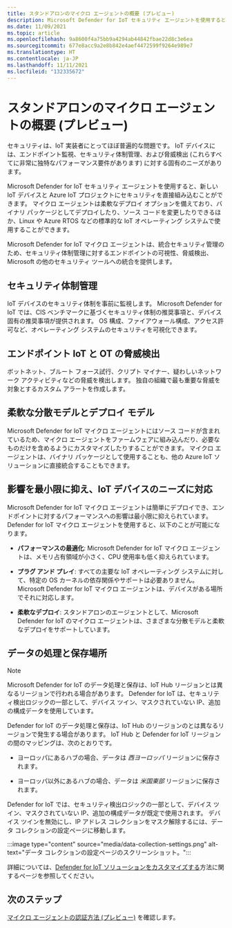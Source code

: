 ```yaml
---
title: スタンドアロンのマイクロ エージェントの概要 (プレビュー)
description: Microsoft Defender for IoT セキュリティ エージェントを使用すると、新しい IoT デバイスと Azure IoT プロジェクトにセキュリティを直接組み込むことができます。
ms.date: 11/09/2021
ms.topic: article
ms.openlocfilehash: 9a8600f4a75bb9a4294ab44842fbae22d8c3e6ea
ms.sourcegitcommit: 677e8acc9a2e8b842e4aef4472599f9264e989e7
ms.translationtype: HT
ms.contentlocale: ja-JP
ms.lasthandoff: 11/11/2021
ms.locfileid: "132335672"
---
```

# <a name="standalone-micro-agent-overview-preview"></a>スタンドアロンのマイクロ エージェントの概要 (プレビュー)

セキュリティは、IoT 実装者にとってほぼ普遍的な問題です。 IoT デバイスには、エンドポイント監視、セキュリティ体制管理、および脅威検出 (これらすべてに非常に独特なパフォーマンス要件があります) に対する固有のニーズがあります。

Microsoft Defender for IoT セキュリティ エージェントを使用すると、新しい IoT デバイスと Azure IoT プロジェクトにセキュリティを直接組み込むことができます。 マイクロ エージェントは柔軟なデプロイ オプションを備えており、バイナリ パッケージとしてデプロイしたり、ソース コードを変更したりできるほか、Linux や Azure RTOS などの標準的な IoT オペレーティング システムで使用することができます。

Microsoft Defender for IoT マイクロ エージェントは、統合セキュリティ管理のため、セキュリティ体制管理に対するエンドポイントの可視性、脅威検出、Microsoft の他のセキュリティ ツールへの統合を提供します。

## <a name="security-posture-management"></a>セキュリティ体制管理

IoT デバイスのセキュリティ体制を事前に監視します。 Microsoft Defender for IoT では、CIS ベンチマークに基づくセキュリティ体制の推奨事項と、デバイス固有の推奨事項が提供されます。 OS 構成、ファイアウォール構成、アクセス許可など、オペレーティング システムのセキュリティを可視化できます。

## <a name="endpoint-iot-and-ot-threat-detection"></a>エンドポイント IoT と OT の脅威検出

ボットネット、ブルート フォース試行、クリプト マイナー、疑わしいネットワーク アクティビティなどの脅威を検出します。 独自の組織で最も重要な脅威を対象とするカスタム アラートを作成します。

## <a name="flexible-distribution-and-deployment-models"></a>柔軟な分散モデルとデプロイ モデル

Microsoft Defender for IoT マイクロ エージェントにはソース コードが含まれているため、マイクロ エージェントをファームウェアに組み込んだり、必要なものだけを含めるようにカスタマイズしたりすることができます。 マイクロ エージェントは、バイナリ パッケージとして使用することも、他の Azure IoT ソリューションに直接統合することもできます。

## <a name="meets-the-needs-of-your-iot-devices-with-minimal-impact"></a>影響を最小限に抑え、IoT デバイスのニーズに対応

Microsoft Defender for IoT マイクロ エージェントは簡単にデプロイでき、エンドポイントに対するパフォーマンスへの影響は最小限に抑えられています。 Defender for IoT マイクロ エージェントを使用すると、以下のことが可能になります。

- **パフォーマンスの最適化**: Microsoft Defender for IoT マイクロ エージェントは、メモリ占有領域が小さく、CPU 使用率も低く抑えられています。

- **プラグ アンド プレイ**: すべての主要な IoT オペレーティング システムに対して、特定の OS カーネルの依存関係やサポートは必要ありません。 Microsoft Defender for IoT マイクロ エージェントは、デバイスがある場所でそれに対応します。

- **柔軟なデプロイ**: スタンドアロンのエージェントとして、Microsoft Defender for IoT のマイクロ エージェントは、さまざまな分散モデルと柔軟なデプロイをサポートしています。

## <a name="data-processing-and-residency"></a>データの処理と保存場所

> [!NOTE]
> Microsoft Defender for IoT のデータ処理と保存は、IoT Hub リージョンとは異なるリージョンで行われる場合があります。 Defender for IoT は、セキュリティ検出ロジックの一部として、デバイス ツイン、マスクされていない IP、追加の構成データを使用しています。

Defender for IoT のデータ処理と保存は、IoT Hub のリージョンのとは異なるリージョンで発生する場合があります。 IoT Hub と Defender for IoT リージョンの間のマッピングは、次のとおりです。

- ヨーロッパにあるハブの場合、データは *西ヨーロッパ* リージョンに保存されます。

- ヨーロッパ以外にあるハブの場合、データは *米国東部* リージョンに保存されます。

Defender for IoT では、セキュリティ検出ロジックの一部として、デバイス ツイン、マスクされていない IP、追加の構成データが既定で使用されます。 デバイス ツインを無効にし、IP アドレス コレクションをマスク解除するには、データ コレクションの設定ページに移動します。

:::image type="content" source="media/data-collection-settings.png" alt-text="データ コレクションの設定ページのスクリーンショット。":::

詳細については、[Defender for IoT ソリューションをカスタマイズする](concept-micro-agent-configuration.md)方法に関するページを参照してください。

## <a name="next-steps"></a>次のステップ

[マイクロ エージェントの認証方法 (プレビュー)](concept-security-agent-authentication.md) を確認します。
